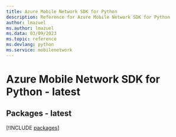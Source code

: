 ```yaml
---
title: Azure Mobile Network SDK for Python
description: Reference for Azure Mobile Network SDK for Python
author: lmazuel
ms.author: lmazuel
ms.data: 03/09/2023
ms.topic: reference
ms.devlang: python
ms.service: mobilenetwork
---
```

# Azure Mobile Network SDK for Python - latest
## Packages - latest
[!INCLUDE [packages](mobile-network-index.md)]